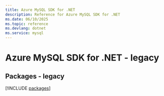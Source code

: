 ```yaml
---
title: Azure MySQL SDK for .NET
description: Reference for Azure MySQL SDK for .NET
ms.date: 06/10/2025
ms.topic: reference
ms.devlang: dotnet
ms.service: mysql
---
```

# Azure MySQL SDK for .NET - legacy
## Packages - legacy
[!INCLUDE [packages](mysql-index.md)]